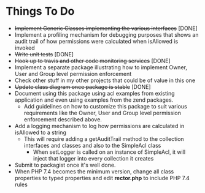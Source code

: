 # Things To Do
* ~~Implement Generic Classes implementing the various interfaces~~ [DONE]
* Implement a profiling mechanism for debugging purposes that shows an audit trail of how permissions were calculated when isAllowed is invoked
* ~~Write unit tests~~ [DONE]
* ~~Hook up to travis and other code monitoring services~~ [DONE]
* Implement a separate package illustrating how to implement Owner, User and Group level permission enforcement
* Check other stuff in my other projects that could be of value in this one
* ~~Update class diagram once package is stable~~ [DONE]
* Document using this package using acl examples from existing application and even using examples from the zend packages.
   * Add guidelines on how to customize this package to suit various requirements like the 
   Owner, User and Group level permission enforcement described above.
* Add a logging mechanism to log how permissions are calculated in isAllowed to a string
   * This will require adding a getAuditTrail method to the collection interfaces and classes and also to the SimpleAcl class
       * When setLogger is called on an instance of SimpleAcl, it will inject that logger into every collection it creates
* Submit to packagist once it's well done.
* When PHP 7.4 becomes the minimum version, change all class properties to typed properties and edit **rector.php** to include PHP 7.4 rules
